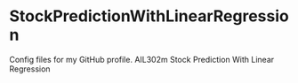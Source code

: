 # StockPredictionWithLinearRegression
Config files for my GitHub profile.
AIL302m 
Stock Prediction With Linear Regression
